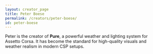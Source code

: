 ```yaml
---
layout: creator_page
title: Peter Boese
permalink: /creators/peter-boese/
id: peter-boese
---
```


Peter is the creator of **Pure**, a powerful weather and lighting system for Assetto Corsa. It has become the standard for high-quality visuals and weather realism in modern CSP setups.
